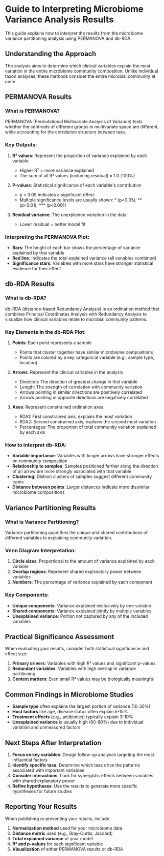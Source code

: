 # Guide to Interpreting Microbiome Variance Analysis Results

This guide explains how to interpret the results from the microbiome variance partitioning analysis using PERMANOVA and db-RDA.

## Understanding the Approach

The analysis aims to determine which clinical variables explain the most variation in the entire microbiome community composition. Unlike individual taxon analyses, these methods consider the entire microbial community at once.

## PERMANOVA Results

### What is PERMANOVA?
PERMANOVA (Permutational Multivariate Analysis of Variance) tests whether the centroids of different groups in multivariate space are different, while accounting for the correlation structure between taxa.

### Key Outputs:

1. **R² values**: Represent the proportion of variance explained by each variable
   - Higher R² = more variance explained
   - The sum of all R² values (including residual) = 1.0 (100%)

2. **P-values**: Statistical significance of each variable's contribution
   - p < 0.05 indicates a significant effect
   - Multiple significance levels are usually shown: * (p<0.05), ** (p<0.01), *** (p<0.001)

3. **Residual variance**: The unexplained variation in the data
   - Lower residual = better model fit

### Interpreting the PERMANOVA Plot:

- **Bars**: The height of each bar shows the percentage of variance explained by that variable
- **Red line**: Indicates the total explained variance (all variables combined)
- **Significance stars**: Variables with more stars have stronger statistical evidence for their effect

## db-RDA Results

### What is db-RDA?
db-RDA (distance-based Redundancy Analysis) is an ordination method that combines Principal Coordinates Analysis with Redundancy Analysis to visualize how clinical variables relate to microbial community patterns.

### Key Elements in the db-RDA Plot:

1. **Points**: Each point represents a sample
   - Points that cluster together have similar microbiome compositions
   - Points are colored by a key categorical variable (e.g., sample type, location)

2. **Arrows**: Represent the clinical variables in the analysis
   - Direction: The direction of greatest change in that variable
   - Length: The strength of correlation with community variation
   - Arrows pointing in similar directions are positively correlated
   - Arrows pointing in opposite directions are negatively correlated

3. **Axes**: Represent constrained ordination axes
   - RDA1: First constrained axis, explains the most variation
   - RDA2: Second constrained axis, explains the second most variation
   - Percentages: The proportion of total community variation explained by each axis

### How to Interpret db-RDA:

- **Variable importance**: Variables with longer arrows have stronger effects on community composition
- **Relationship to samples**: Samples positioned farther along the direction of an arrow are more strongly associated with that variable
- **Clustering**: Distinct clusters of samples suggest different community types
- **Distance between points**: Larger distances indicate more dissimilar microbiome compositions

## Variance Partitioning Results

### What is Variance Partitioning?
Variance partitioning quantifies the unique and shared contributions of different variables to explaining community variation.

### Venn Diagram Interpretation:

1. **Circle sizes**: Proportional to the amount of variance explained by each variable
2. **Overlap regions**: Represent shared explanatory power between variables
3. **Numbers**: The percentage of variance explained by each component

### Key Components:

- **Unique components**: Variance explained exclusively by one variable
- **Shared components**: Variance explained jointly by multiple variables
- **Unexplained variance**: Portion not captured by any of the included variables

## Practical Significance Assessment

When evaluating your results, consider both statistical significance and effect size:

1. **Primary drivers**: Variables with high R² values and significant p-values
2. **Redundant variables**: Variables with high overlap in variance partitioning
3. **Context matters**: Even small R² values may be biologically meaningful

## Common Findings in Microbiome Studies

- **Sample type** often explains the largest portion of variance (10-30%)
- **Host factors** like age, disease status often explain 5-15%
- **Treatment effects** (e.g., antibiotics) typically explain 3-10%
- **Unexplained variance** is usually high (60-80%) due to individual variation and unmeasured factors

## Next Steps After Interpretation

1. **Focus on key variables**: Design follow-up analyses targeting the most influential factors
2. **Identify specific taxa**: Determine which taxa drive the patterns associated with important variables
3. **Consider interactions**: Look for synergistic effects between variables with shared explanatory power
4. **Refine hypotheses**: Use the results to generate more specific hypotheses for future studies

## Reporting Your Results

When publishing or presenting your results, include:

1. **Normalization method** used for your microbiome data
2. **Distance metric** used (e.g., Bray-Curtis, Jaccard)
3. **Total explained variance** of your model
4. **R² and p-values** for each significant variable
5. **Visualization** of either PERMANOVA results or db-RDA
